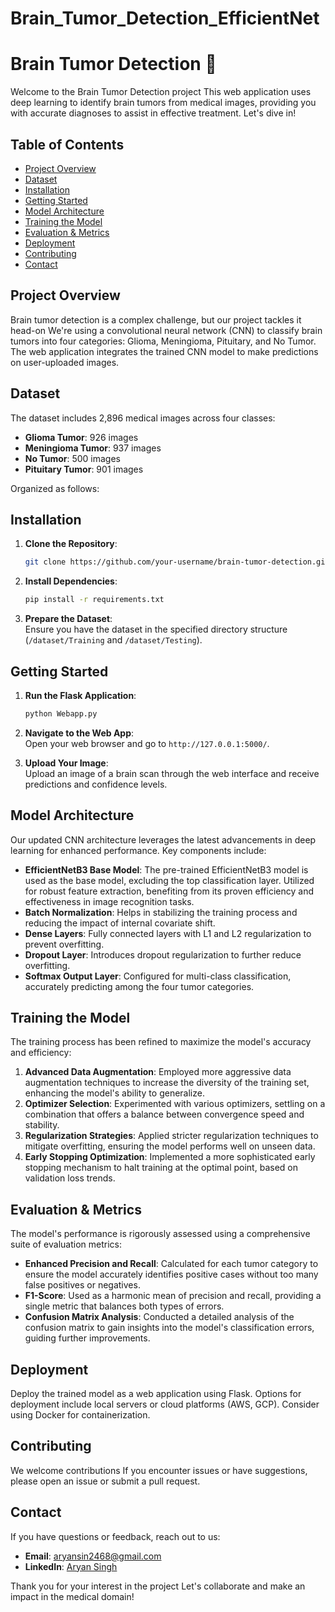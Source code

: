 # Brain_Tumor_Detection_EfficientNet
# Brain Tumor Detection 🧠

Welcome to the Brain Tumor Detection project This web application uses deep learning to identify brain tumors from medical images, providing you with accurate diagnoses to assist in effective treatment. Let's dive in!

## Table of Contents
- [Project Overview](#project-overview)
- [Dataset](#dataset)
- [Installation](#installation)
- [Getting Started](#getting-started)
- [Model Architecture](#model-architecture)
- [Training the Model](#training-the-model)
- [Evaluation & Metrics](#evaluation--metrics)
- [Deployment](#deployment)
- [Contributing](#contributing)
- [Contact](#contact)

## Project Overview
Brain tumor detection is a complex challenge, but our project tackles it head-on We're using a convolutional neural network (CNN) to classify brain tumors into four categories: Glioma, Meningioma, Pituitary, and No Tumor. The web application integrates the trained CNN model to make predictions on user-uploaded images.

## Dataset
The dataset includes 2,896 medical images across four classes:

- **Glioma Tumor**: 926 images
- **Meningioma Tumor**: 937 images
- **No Tumor**: 500 images
- **Pituitary Tumor**: 901 images

Organized as follows:

## Installation
1. **Clone the Repository**:  
    ```bash
    git clone https://github.com/your-username/brain-tumor-detection.git
    ```

2. **Install Dependencies**:  
    ```bash
    pip install -r requirements.txt
    ```

3. **Prepare the Dataset**:  
    Ensure you have the dataset in the specified directory structure (`/dataset/Training` and `/dataset/Testing`).

## Getting Started
1. **Run the Flask Application**:  
    ```bash
    python Webapp.py
    ```

2. **Navigate to the Web App**:  
    Open your web browser and go to `http://127.0.0.1:5000/`.

3. **Upload Your Image**:  
    Upload an image of a brain scan through the web interface and receive predictions and confidence levels.

## Model Architecture
Our updated CNN architecture leverages the latest advancements in deep learning for enhanced performance. Key components include:

- **EfficientNetB3 Base Model**: The pre-trained EfficientNetB3 model is used as the base model, excluding the top classification layer. Utilized for robust feature extraction, benefiting from its proven efficiency and effectiveness in image recognition tasks.
- **Batch Normalization**:  Helps in stabilizing the training process and reducing the impact of internal covariate shift.
- **Dense Layers**: Fully connected layers with L1 and L2 regularization to prevent overfitting.
- **Dropout Layer**: Introduces dropout regularization to further reduce overfitting.
- **Softmax Output Layer**: Configured for multi-class classification, accurately predicting among the four tumor categories.

## Training the Model
The training process has been refined to maximize the model's accuracy and efficiency:

1. **Advanced Data Augmentation**: Employed more aggressive data augmentation techniques to increase the diversity of the training set, enhancing the model's ability to generalize.
2. **Optimizer Selection**: Experimented with various optimizers, settling on a combination that offers a balance between convergence speed and stability.
3. **Regularization Strategies**: Applied stricter regularization techniques to mitigate overfitting, ensuring the model performs well on unseen data.
4. **Early Stopping Optimization**: Implemented a more sophisticated early stopping mechanism to halt training at the optimal point, based on validation loss trends.

## Evaluation & Metrics
The model's performance is rigorously assessed using a comprehensive suite of evaluation metrics:

- **Enhanced Precision and Recall**: Calculated for each tumor category to ensure the model accurately identifies positive cases without too many false positives or negatives.
- **F1-Score**: Used as a harmonic mean of precision and recall, providing a single metric that balances both types of errors.
- **Confusion Matrix Analysis**: Conducted a detailed analysis of the confusion matrix to gain insights into the model's classification errors, guiding further improvements.

## Deployment
Deploy the trained model as a web application using Flask. Options for deployment include local servers or cloud platforms (AWS, GCP). Consider using Docker for containerization.

## Contributing
We welcome contributions If you encounter issues or have suggestions, please open an issue or submit a pull request.

## Contact
If you have questions or feedback, reach out to us:

- **Email**: aryansin2468@gmail.com
- **LinkedIn**: [Aryan Singh](https://www.linkedin.com/in/aryan-singh-162560260/)

Thank you for your interest in the project Let's collaborate and make an impact in the medical domain!
